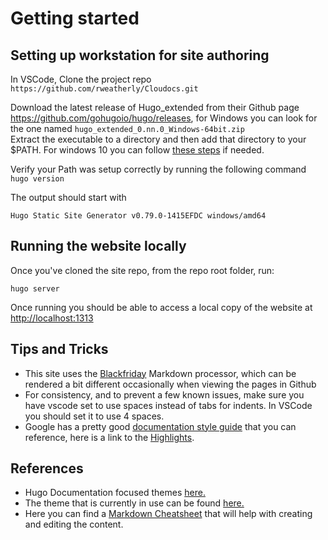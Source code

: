 # Getting started
## Setting up workstation for site authoring  
In VSCode, Clone the project repo `https://github.com/rweatherly/Cloudocs.git`  

Download the latest release of Hugo_extended from their Github page <https://github.com/gohugoio/hugo/releases>, for Windows you can look for the one named `hugo_extended_0.nn.0_Windows-64bit.zip`  
Extract the executable to a directory and then add that directory to your $PATH. For windows 10 you can follow [these steps](https://gohugo.io/getting-started/installing/#for-windows-10-users) if needed.  

Verify your Path was setup correctly by running the following  command `hugo version`

The output should start with 
```
Hugo Static Site Generator v0.79.0-1415EFDC windows/amd64
```




## Running the website locally

Once you've cloned the site repo, from the repo root folder, run:

```
hugo server
```

Once running you should be able to access a local copy of the website at <http://localhost:1313>


## Tips and Tricks
* This site uses the [Blackfriday](https://github.com/russross/blackfriday) Markdown processor, which can be rendered a bit different occasionally when viewing the pages in Github
* For consistency, and to prevent a few known issues, make sure you have vscode set to use spaces instead of tabs for indents. In VSCode you should set it to use 4 spaces.
* Google has a pretty good [documentation style guide](https://developers.google.com/style) that you can reference, here is a link to the [Highlights](https://developers.google.com/style/highlights).


## References  
* Hugo Documentation focused themes [here.](https://themes.gohugo.io/tags/documentation/)  
* The theme that is currently in use can be found [here.](https://themes.gohugo.io/docsy/)
* Here you can find a [Markdown Cheatsheet](https://github.com/russross/blackfriday) that will help with creating and editing the content.  


